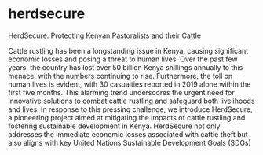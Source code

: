 # herdsecure
HerdSecure:  Protecting Kenyan  Pastoralists and  their Cattle


Cattle rustling has been a longstanding issue in Kenya, causing significant economic losses and posing a threat to human lives. Over the past few years, the country has lost over 50 billion Kenya shillings annually to this menace, with the numbers continuing to rise. Furthermore, the toll on human lives is evident, with 30 casualties reported in 2019 alone within the first five months. This alarming trend underscores the urgent need for innovative solutions to combat cattle rustling and safeguard both livelihoods and lives.
In response to this pressing challenge, we introduce HerdSecure, a pioneering project aimed at mitigating the impacts of cattle rustling and fostering sustainable development in Kenya. HerdSecure not only addresses the immediate economic losses associated with cattle theft but also aligns with key United Nations Sustainable Development Goals (SDGs) 

